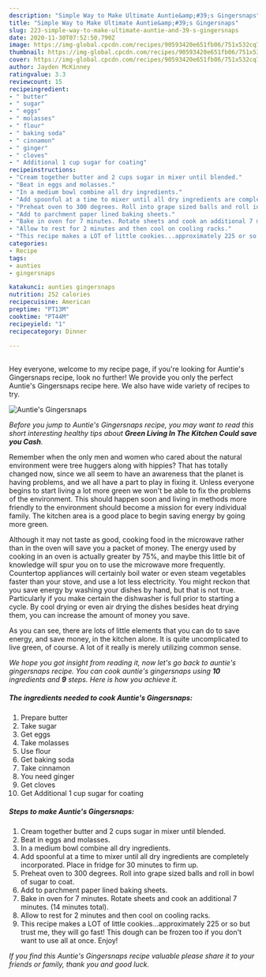 ```yaml
---
description: "Simple Way to Make Ultimate Auntie&amp;#39;s Gingersnaps"
title: "Simple Way to Make Ultimate Auntie&amp;#39;s Gingersnaps"
slug: 223-simple-way-to-make-ultimate-auntie-and-39-s-gingersnaps
date: 2020-11-30T07:52:50.790Z
image: https://img-global.cpcdn.com/recipes/90593420e651fb06/751x532cq70/aunties-gingersnaps-recipe-main-photo.jpg
thumbnail: https://img-global.cpcdn.com/recipes/90593420e651fb06/751x532cq70/aunties-gingersnaps-recipe-main-photo.jpg
cover: https://img-global.cpcdn.com/recipes/90593420e651fb06/751x532cq70/aunties-gingersnaps-recipe-main-photo.jpg
author: Jayden McKinney
ratingvalue: 3.3
reviewcount: 15
recipeingredient:
- " butter"
- " sugar"
- " eggs"
- " molasses"
- " flour"
- " baking soda"
- " cinnamon"
- " ginger"
- " cloves"
- " Additional 1 cup sugar for coating"
recipeinstructions:
- "Cream together butter and 2 cups sugar in mixer until blended."
- "Beat in eggs and molasses."
- "In a medium bowl combine all dry ingredients."
- "Add spoonful at a time to mixer until all dry ingredients are completely incorporated. Place in fridge for 30 minutes to firm up."
- "Preheat oven to 300 degrees. Roll into grape sized balls and roll in bowl of sugar to coat."
- "Add to parchment paper lined baking sheets."
- "Bake in oven for 7 minutes. Rotate sheets and cook an additional 7 minutes. (14 minutes total)."
- "Allow to rest for 2 minutes and then cool on cooling racks."
- "This recipe makes a LOT of little cookies...approximately 225 or so but trust me, they will go fast! This dough can be frozen too if you don&#39;t want to use all at once. Enjoy!"
categories:
- Recipe
tags:
- aunties
- gingersnaps

katakunci: aunties gingersnaps 
nutrition: 252 calories
recipecuisine: American
preptime: "PT13M"
cooktime: "PT44M"
recipeyield: "1"
recipecategory: Dinner

---
```

<br>
Hey everyone, welcome to my recipe page, if you're looking for Auntie&#39;s Gingersnaps recipe, look no further! We provide you only the perfect Auntie&#39;s Gingersnaps recipe here. We also have wide variety of recipes to try.
<br>


![Auntie&#39;s Gingersnaps](https://img-global.cpcdn.com/recipes/90593420e651fb06/751x532cq70/aunties-gingersnaps-recipe-main-photo.jpg)

<i>Before you jump to Auntie&#39;s Gingersnaps recipe, you may want to read this short interesting healthy tips about 
<strong>Green Living In The Kitchen Could save you Cash</strong>.</i>
</br>

Remember when the only men and women who cared about the natural environment were tree huggers along with hippies? That has totally changed now, since we all seem to have an awareness that the planet is having problems, and we all have a part to play in fixing it. Unless everyone begins to start living a lot more green we won't be able to fix the problems of the environment. This should happen soon and living in methods more friendly to the environment should become a mission for every individual family. The kitchen area is a good place to begin saving energy by going more green.

Although it may not taste as good, cooking food in the microwave rather than in the oven will save you a packet of money. The energy used by cooking in an oven is actually greater by 75%, and maybe this little bit of knowledge will spur you on to use the microwave more frequently. Countertop appliances will certainly boil water or even steam vegetables faster than your stove, and use a lot less electricity. You might reckon that you save energy by washing your dishes by hand, but that is not true. Particularly if you make certain the dishwasher is full prior to starting a cycle. By cool drying or even air drying the dishes besides heat drying them, you can increase the amount of money you save.

As you can see, there are lots of little elements that you can do to save energy, and save money, in the kitchen alone. It is quite uncomplicated to live green, of course. A lot of it really is merely utilizing common sense.


<i>We hope you got insight from reading it, now let's go back to auntie&#39;s gingersnaps recipe. You can cook auntie&#39;s gingersnaps using <strong>10</strong> ingredients and <strong>9</strong> steps. Here is how you achieve it.
</i>

##### The ingredients needed to cook Auntie&#39;s Gingersnaps:

1. Prepare  butter
1. Take  sugar
1. Get  eggs
1. Take  molasses
1. Use  flour
1. Get  baking soda
1. Take  cinnamon
1. You need  ginger
1. Get  cloves
1. Get  Additional 1 cup sugar for coating


##### Steps to make Auntie&#39;s Gingersnaps:

1. Cream together butter and 2 cups sugar in mixer until blended.
1. Beat in eggs and molasses.
1. In a medium bowl combine all dry ingredients.
1. Add spoonful at a time to mixer until all dry ingredients are completely incorporated. Place in fridge for 30 minutes to firm up.
1. Preheat oven to 300 degrees. Roll into grape sized balls and roll in bowl of sugar to coat.
1. Add to parchment paper lined baking sheets.
1. Bake in oven for 7 minutes. Rotate sheets and cook an additional 7 minutes. (14 minutes total).
1. Allow to rest for 2 minutes and then cool on cooling racks.
1. This recipe makes a LOT of little cookies...approximately 225 or so but trust me, they will go fast! This dough can be frozen too if you don&#39;t want to use all at once. Enjoy!


<i>If you find this Auntie&#39;s Gingersnaps recipe valuable please share it to your friends or family, thank you and good luck.</i>
